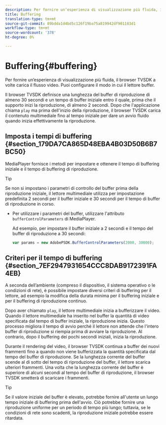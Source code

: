 ```yaml
---
description: Per fornire un’esperienza di visualizzazione più fluida, il browser TVSDK a volte carica il flusso video. Puoi configurare il modo in cui il lettore buffer.
title: Buffering
translation-type: tm+mt
source-git-commit: 89bdda1d4bd5c126f19ba75a819942df901183d1
workflow-type: tm+mt
source-wordcount: '378'
ht-degree: 0%

---
```



# Buffering{#buffering}

Per fornire un’esperienza di visualizzazione più fluida, il browser TVSDK a volte carica il flusso video. Puoi configurare il modo in cui il lettore buffer.

Il browser TVSDK definisce una lunghezza del buffer di riproduzione di almeno 30 secondi e un tempo di buffer iniziale entro il quale, prima che il supporto inizi la riproduzione, di almeno 2 secondi. Dopo che l&#39;applicazione chiama `play` ma prima dell&#39;inizio della riproduzione, il browser TVSDK carica il contenuto multimediale fino al tempo iniziale per dare un avvio fluido quando inizia effettivamente la riproduzione.

## Imposta i tempi di buffering {#section_179DA7CA865D48EBA4B03D50B6B7BC50}

MediaPlayer fornisce i metodi per impostare e ottenere il tempo di buffering iniziale e il tempo di buffering di riproduzione.

>[!TIP]
>
>Se non si impostano i parametri di controllo del buffer prima della riproduzione iniziale, il lettore multimediale utilizza per impostazione predefinita 2 secondi per il buffer iniziale e 30 secondi per il tempo di buffer di riproduzione in corso.

* Per utilizzare i parametri del buffer, utilizzare l&#39;attributo `bufferControlParameters` di MediaPlayer.

   Ad esempio, per impostare il buffer iniziale a 2 secondi e il tempo del buffer di riproduzione a 30 secondi:

   ```js
   var params = new AdobePSDK.BufferControlParameters(2000, 30000);
   ```

## Criteri per il tempo di buffering {#section_7EF2947931654CCC8DAB9172391FA4EB}

A seconda dell’ambiente (compreso il dispositivo, il sistema operativo o le condizioni di rete), è possibile impostare diversi criteri di buffering per il lettore, ad esempio la modifica della durata minima per il buffering iniziale e per il buffering di riproduzione continuo.

Dopo aver chiamato `play`, il lettore multimediale inizia a bufferizzare il video. Quando il lettore multimediale ha inserito nel buffer la quantità di video specificata dal tempo di buffer iniziale, la riproduzione inizia. Questo processo migliora il tempo di avvio perché il lettore non attende che l&#39;intero buffer di riproduzione si riempia prima di avviare la riproduzione. Al contrario, dopo il buffering dei pochi secondi iniziali, inizia la riproduzione.

Durante il rendering del video, il browser TVSDK continua a buffer dei nuovi frammenti fino a quando non viene bufferizzata la quantità specificata dal tempo del buffer di riproduzione. Se la lunghezza corrente del buffer scende al di sotto del tempo di riproduzione del buffer, il lettore scarica ulteriori frammenti. Una volta che la lunghezza corrente del buffer è superiore di alcuni secondi al tempo del buffer di riproduzione, il browser TVSDK smetterà di scaricare i frammenti.

>[!TIP]
>
>Se il valore iniziale del buffer è elevato, potrebbe fornire all&#39;utente un lungo tempo iniziale di buffering prima dell&#39;avvio. Ciò potrebbe fornire una riproduzione uniforme per un periodo di tempo più lungo; tuttavia, se le condizioni di rete sono scadenti, la riproduzione iniziale potrebbe essere ritardata.

